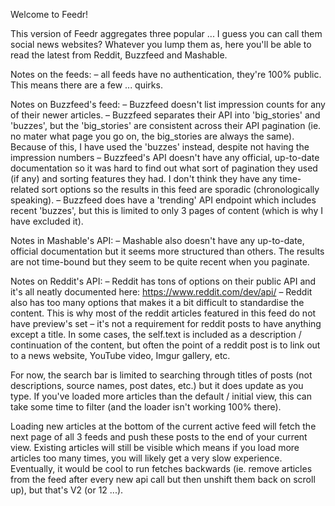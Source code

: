 Welcome to Feedr!

This version of Feedr aggregates three popular ... I guess you can call them social news websites? Whatever you lump them as, here you'll be able to read the latest from Reddit, Buzzfeed and Mashable.

Notes on the feeds:
– all feeds have no authentication, they're 100% public. This means there are a few ... quirks.

Notes on Buzzfeed's feed:
– Buzzfeed doesn't list impression counts for any of their newer articles.
– Buzzfeed separates their API into 'big_stories' and 'buzzes', but the 'big_stories' are consistent across their API pagination (ie. no mater what page you go on, the big_stories are always the same). Because of this, I have used the 'buzzes' instead, despite not having the impression numbers
– Buzzfeed's API doesn't have any official, up-to-date documentation so it was hard to find out what sort of pagination they used (if any) and sorting features they had. I don't think they have any time-related sort options so the results in this feed are sporadic (chronologically speaking).
– Buzzfeed does have a 'trending' API endpoint which includes recent 'buzzes', but this is limited to only 3 pages of content (which is why I have excluded it).

Notes in Mashable's API:
– Mashable also doesn't have any up-to-date, official documentation but it seems more structured than others. The results are not time-bound but they seem to be quite recent when you paginate.

Notes on Reddit's API:
– Reddit has tons of options on their public API and it's all neatly documented here: https://www.reddit.com/dev/api/
– Reddit also has too many options that makes it a bit difficult to standardise the content. This is why most of the reddit articles featured in this feed do not have preview's set – it's not a requirement for reddit posts to have anything except a title. In some cases, the self.text is included as a description / continuation of the content, but often the point of a reddit post is to link out to a news website, YouTube video, Imgur gallery, etc.

For now, the search bar is limited to searching through titles of posts (not descriptions, source names, post dates, etc.) but it does update as you type. If you've loaded more articles than the default / initial view, this can take some time to filter (and the loader isn't working 100% there).

Loading new articles at the bottom of the current active feed will fetch the next page of all 3 feeds and push these posts to the end of your current view. Existing articles will still be visible which means if you load more articles too many times, you will likely get a very slow experience. Eventually, it would be cool to run fetches backwards (ie. remove articles from the feed after every new api call but then unshift them back on scroll up), but that's V2 (or 12 ...).
